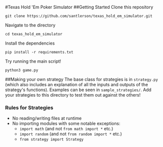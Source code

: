 #Texas Hold 'Em Poker Simulator
##Getting Started
Clone this repository
```
git clone https://github.com/santlerson/texas_hold_em_simulator.git
```
Navigate to the directory
```
cd texas_hold_em_simulator
```
Install the dependencies
```
pip install -r requirements.txt
```
Try running the main script!
```
python3 game.py
```

##Making your own strategy
The base class for strategies is in `strategy.py`
(which also includes an explanation of all the inputs and outputs of the strategy's functions).
Examples can be seen in `sample_strategies/`. Add your strategies to this directory to test them out against
the others!

### Rules for Strategies
- No reading/writing files at runtime
- No importing modules with some notable exceptions:
  - `import math` (and not `from math import *` etc.)
  - `import random` (and not `from random import *` etc.)
  - `from strategy import Strategy`

